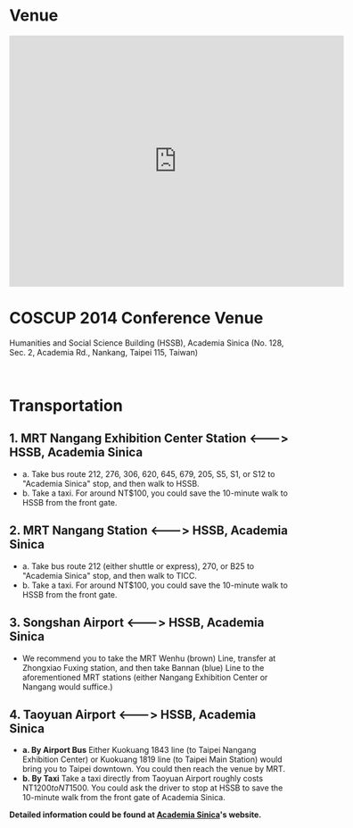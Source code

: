 # Venue

<iframe src="https://www.google.com/maps/embed?pb=!1m18!1m12!1m3!1d14459.076389057125!2d121.61229245492248!3d25.04190896438523!2m3!1f0!2f0!3f0!3m2!1i1024!2i768!4f13.1!3m3!1m2!1s0x0%3A0x53ceacf197917004!2z5Lq65paH56S-5pyD56eR5a246IGv5ZCI5ZyW5pu46aSoL-S4reWkrueglOeptumZog!5e0!3m2!1szh-TW!2stw!4v1399563967266" width="600" height="450" frameborder="0" style="border:0"></iframe>

# COSCUP 2014 Conference Venue

Humanities and Social Science Building (HSSB), Academia Sinica (No. 128, Sec. 2, Academia Rd., Nankang, Taipei 115, Taiwan)

<br />

# Transportation
## 1. MRT Nangang Exhibition Center Station <---> HSSB, Academia Sinica
* a. Take bus route 212, 276, 306, 620, 645, 679, 205, S5, S1, or S12 to "Academia Sinica" stop, and then walk to HSSB.
* b. Take a taxi. For around NT$100, you could save the 10-minute walk to HSSB from the front gate.

## 2. MRT Nangang Station <---> HSSB, Academia Sinica
* a. Take bus route 212 (either shuttle or express), 270, or B25 to "Academia Sinica" stop, and then walk to TICC.
* b. Take a taxi. For around NT$100, you could save the 10-minute walk to HSSB from the front gate.

## 3. Songshan Airport <---> HSSB, Academia Sinica
* We recommend you to take the MRT Wenhu (brown) Line, transfer at Zhongxiao Fuxing station, and then take Bannan (blue) Line to the aforementioned MRT stations (either Nangang Exhibition Center or Nangang would suffice.)

## 4. Taoyuan Airport <---> HSSB, Academia Sinica
* **a. By Airport Bus** 
    Either Kuokuang 1843 line (to Taipei Nangang Exhibition Center) or Kuokuang 1819 line (to Taipei Main Station) would bring you to Taipei downtown. You could then reach the venue by MRT.
* **b. By Taxi**
    Take a taxi directly from Taoyuan Airport roughly costs NT$1200 to NT$1500. You could ask the driver to stop at HSSB to save the 10-minute walk from the front gate of Academia Sinica.

**Detailed information could be found at <a href='http://home.sinica.edu.tw/en/site/location.html' target='_blank'>Academia Sinica</a>'s website.**
